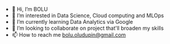 - 👋 Hi, I’m BOLU
- 👀 I’m interested in Data Science, Cloud computing and MLOps
- 🌱 I’m currently learning Data Analytics via Google
- 💞️ I’m looking to collaborate on project that'll broaden my skills
- 📫 How to reach me bolu.oludupin@gmail.com

<!---
Cravity-hub/Cravity-hub is a ✨ special ✨ repository because its `README.md` (this file) appears on your GitHub profile.
You can click the Preview link to take a look at your changes.
--->

